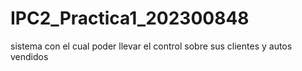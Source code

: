 # IPC2_Practica1_202300848
 sistema con el cual poder llevar el control sobre sus clientes y autos vendidos
